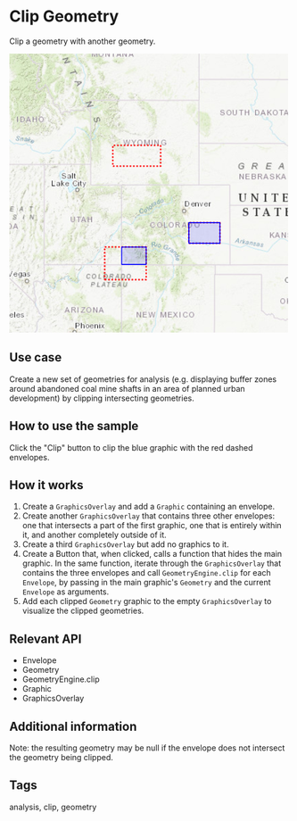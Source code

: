 # Clip Geometry

Clip a geometry with another geometry.

![](screenshot.png)


## Use case

Create a new set of geometries for analysis (e.g. displaying buffer zones around abandoned coal mine shafts in an area of planned urban development) by clipping intersecting geometries.

## How to use the sample

Click the "Clip" button to clip the blue graphic with the red dashed envelopes.

## How it works
1. Create a `GraphicsOverlay` and add a `Graphic` containing an envelope.
2. Create another `GraphicsOverlay` that contains three other envelopes: one that intersects a part of the first graphic, one that is entirely within it, and another completely outside of it.
3. Create a third `GraphicsOverlay` but add no graphics to it.
4. Create a Button that, when clicked, calls a function that hides the main graphic. In the same function, iterate through the `GraphicsOverlay` that contains the three envelopes and call `GeometryEngine.clip` for each `Envelope`, by passing in the main graphic's `Geometry` and the current `Envelope` as arguments.
5. Add each clipped `Geometry` graphic to the empty `GraphicsOverlay` to visualize the clipped geometries.

## Relevant API

* Envelope
* Geometry
* GeometryEngine.clip
* Graphic
* GraphicsOverlay

## Additional information

Note: the resulting geometry may be null if the envelope does not intersect the geometry being clipped.

## Tags

analysis, clip, geometry



